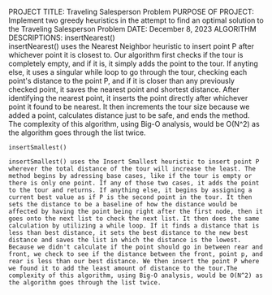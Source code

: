 PROJECT TITLE: Traveling Salesperson Problem
PURPOSE OF PROJECT: Implement two greedy heuristics in the attempt to find
an optimal solution to the Traveling Salesperson Problem
DATE: December 8, 2023
ALGORITHM DESCRIPTIONS: 
    insertNearest()                                                                                                                           
    insertNearest() uses the Nearest Neighbor heuristic to insert point P after whichever point it is closest to. Our algorithm first checks if the tour is completely empty, and if it is, it simply adds the point to the tour. If anyting else, it uses a singular while loop to go through the tour, checking each point's distance to the point P, and if it is closer than any previously checked point, it saves the nearest point and shortest distance. After identifying the nearest point, it inserts the point directly after whichever point it found to be nearest. It then increments the tour size because we added a point, calculates distance just to be safe, and ends the method. The complexity of this algorithm, using Big-O analysis, would be O(N^2) as the algorithm goes through the list twice.
    
    insertSmallest()
    
    insertSmallest() uses the Insert Smallest heuristic to insert point P wherever the total distance of the tour will increase the least. The method begins by adressing base cases, like if the tour is empty or there is only one point. If any of those two cases, it adds the point to the tour and returns. If anything else, it begins by assigning a current best value as if P is the second point in the tour. It then sets the distance to be a baseline of how the distance would be affected by having the point being right after the first node, then it goes onto the next list to check the next list. It then does the same calculation by utilizing a while loop. If it finds a distance that is less than best distance, it sets the best distance to the new best distance and saves the list in which the distance is the lowest. Because we didn't calculate if the point should go in between rear and front, we check to see if the distance between the front, point p, and rear is less than our best distance. We then insert the point P where we found it to add the least amount of distance to the tour.The complexity of this algorithm, using Big-O analysis, would be O(N^2) as the algorithm goes through the list twice.
